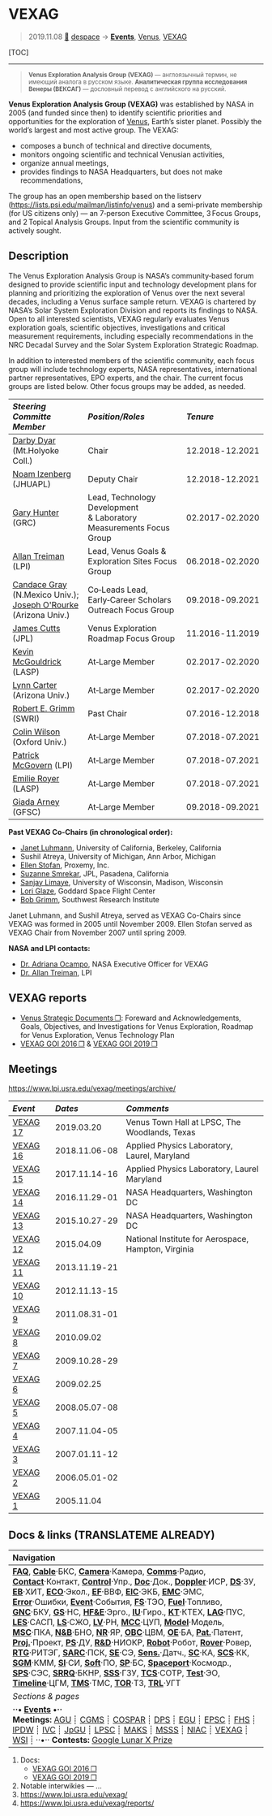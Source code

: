# VEXAG
> 2019.11.08 [🚀](../index/index.md) [despace](index.md) → **[Events](event.md)**, [Venus](venus.md), [VEXAG](vexag.md)

[TOC]

---

> <small>**Venus Exploration Analysis Group (VEXAG)** — англоязычный термин, не имеющий аналога в русском языке. **Аналитическая группа исследования Венеры (ВЕКСАГ)** — дословный перевод с английского на русский.</small>

**Venus Exploration Analysis Group (VEXAG)** was established by NASA in 2005 (and funded since then) to identify scientific priorities and opportunities for the exploration of [Venus](venus.md), Earth’s sister planet. Possibly the world’s largest and most active group. The VEXAG:

   - composes a bunch of technical and directive documents,
   - monitors ongoing scientific and technical Venusian activities,
   - organize annual meetings,
   - provides findings to NASA Headquarters, but does not make recommendations,

The group has an open membership based on the listserv (<https://lists.psi.edu/mailman/listinfo/venus>) and a semi‑private membership (for US citizens only) — an 7‑person Executive Committee, 3 Focus Groups, and 2 Topical Analysis Groups. Input from the scientific community is actively sought.



<p style="page-break-after:always"> </p>

## Description
The Venus Exploration Analysis Group is NASA’s community‑based forum designed to provide scientific input and technology development plans for planning and prioritizing the exploration of Venus over the next several decades, including a Venus surface sample return. VEXAG is chartered by NASA’s Solar System Exploration Division and reports its findings to NASA. Open to all interested scientists, VEXAG regularly evaluates Venus exploration goals, scientific objectives, investigations and critical measurement requirements, including especially recommendations in the NRC Decadal Survey and the Solar System Exploration Strategic Roadmap.

In addition to interested members of the scientific community, each focus group will include technology experts, NASA representatives, international partner representatives, EPO experts, and the chair. The current focus groups are listed below. Other focus groups may be added, as needed.

|*Steering Committe Member*|*Position/Roles*|*Tenure*|
|:--|:--|:--|
|[Darby Dyar](zz_dyar1.md) (Mt.Holyoke Coll.)|Chair|12.2018 ‑ 12.2021|
|[Noam Izenberg](zz_izenberg1.md) (JHUAPL)|Deputy Chair|12.2018 ‑ 12.2021|
|[Gary Hunter](zz_hunter1.md) (GRC)|Lead, Technology Development<br> & Laboratory Measurements Focus Group|02.2017 ‑ 02.2020|
|[Allan Treiman](zz_treiman1.md) (LPI)|Lead, Venus Goals & Exploration Sites Focus Group|06.2018 ‑ 02.2020|
|[Candace Gray](zz_gray1.md) (N.Mexico Univ.);<br> [Joseph O'Rourke](zz_orourke1.md) (Arizona Univ.)|Co‑Leads Lead,<br> Early‑Career Scholars Outreach Focus Group|09.2018 ‑ 09.2021|
|[James Cutts](zz_cutts1.md) (JPL)|Venus Exploration Roadmap Focus Group|11.2016 ‑ 11.2019|
|[Kevin McGouldrick](zz_mcgouldrick1.md) (LASP)|At‑Large Member|02.2017 ‑ 02.2020|
|[Lynn Carter](zz_carter1.md) (Arizona Univ.)|At‑Large Member|02.2017 ‑ 02.2020|
|[Robert E. Grimm](zz_grimm1.md) (SWRI)|Past Chair|07.2016 ‑ 12.2018|
|[Colin Wilson](zz_wilson1.md) (Oxford Univ.)|At‑Large Member|07.2018 ‑ 07.2021|
|[Patrick McGovern](zz_mcgovern1.md) (LPI)|At‑Large Member|07.2018 ‑ 07.2021|
|[Emilie Royer](zz_royer1.md) (LASP)|At‑Large Member|07.2018 ‑ 07.2021|
|[Giada Arney](zz_arney1.md) (GFSC)|At‑Large Member|09.2018 ‑ 09.2021|

**Past VEXAG Co-Chairs (in chronological order):**

   - [Janet Luhmann](zz_luhmann1.md), University of California, Berkeley, California
   - Sushil Atreya, University of Michigan, Ann Arbor, Michigan
   - [Ellen Stofan](zz_stofan1.md), Proxemy, Inc.
   - [Suzanne Smrekar](zz_smrekar1.md), JPL, Pasadena, California
   - [Sanjay Limaye](zz_limaye1.md), University of Wisconsin, Madison, Wisconsin
   - [Lori Glaze](zz_glaze1.md), Goddard Space Flight Center
   - [Bob Grimm](zz_grimm1.md), Southwest Research Institute

Janet Luhmann, and Sushil Atreya, served as VEXAG Co-Chairs since VEXAG was formed in 2005 until November 2009. Ellen Stofan served as VEXAG Chair from November 2007 until spring 2009.

**NASA and LPI contacts:**

   - [Dr. Adriana Ocampo](zz_ocampo1.md), NASA Executive Officer for VEXAG
   - [Dr. Allan Treiman](zz_treiman1.md), LPI



## VEXAG reports
   - [Venus Strategic Documents ❐](f/event/vexag/strategic_docs.pdf): Foreward and Acknowledgements, Goals, Objectives, and Investigations for Venus Exploration, Roadmap for Venus Exploration, Venus Technology Plan
   - [VEXAG GOI 2016 ❐](f/event/vexag/vexag_goi_2016.pdf) & [VEXAG GOI 2019 ❐](f/event/vexag/vexag_goi_2019.pdf)



## Meetings
<https://www.lpi.usra.edu/vexag/meetings/archive/>

<small>

|*Event*|*Dates*|*Comments*|
|:--|:--|:--|
|[VEXAG 17](vexag_2019.md)|2019.03.20|Venus Town Hall at LPSC, The Woodlands, Texas|
|[VEXAG 16](vexag_2018.md)|2018.11.06 ‑ 08|Applied Physics Laboratory, Laurel, Maryland|
|[VEXAG 15](vexag_2017.md)|2017.11.14 ‑ 16|Applied Physics Laboratory, Laurel Maryland|
|[VEXAG 14](vexag_2016.md)|2016.11.29 ‑ 01|NASA Headquarters, Washington DC|
|[VEXAG 13](vexag_2015.md)|2015.10.27 ‑ 29|NASA Headquarters, Washington DC|
|[VEXAG 12](vexag_2014.md)|2015.04.09|National Institute for Aerospace, Hampton, Virginia|
|[VEXAG 11](vexag_2013.md)|2013.11.19 ‑ 21| |
|[VEXAG 10](vexag_2012.md)|2012.11.13 ‑ 15| |
|[VEXAG 9](vexag_2011.md)|2011.08.31 ‑ 01| |
|[VEXAG 8](vexag_2010.md)|2010.09.02| |
|[VEXAG 7](vexag_2009.md)|2009.10.28 ‑ 29| |
|[VEXAG 6](vexag_2008.md)|2009.02.25| |
|[VEXAG 5](vexag_2007.md)|2008.05.07 ‑ 08| |
|[VEXAG 4](vexag_20.md)|2007.11.04 ‑ 05| |
|[VEXAG 3](vexag_20.md)|2007.01.11 ‑ 12| |
|[VEXAG 2](vexag_20.md)|2006.05.01 ‑ 02| |
|[VEXAG 1](vexag_20.md)|2005.11.04| |

</small>



<p style="page-break-after:always"> </p>

## Docs & links (TRANSLATEME ALREADY)
|Navigation|
|:--|
|**[FAQ](faq.md)**, **[Cable](cable.md)**·БКС, **[Camera](cam.md)**·Камера, **[Comms](comms.md)**·Радио, **[Contact](contact.md)**·Контакт, **[Control](control.md)**·Упр., **[Doc](doc.md)**·Док., **[Doppler](doppler.md)**·ИСР, **[DS](ds.md)**·ЗУ, **[EB](eb.md)**·ХИТ, **[ECO](ecology.md)**·Экол., **[EF](ef.md)**·ВВФ, **[ElC](elc.md)**·ЭКБ, **[EMC](emc.md)**·ЭМС, **[Error](error.md)**·Ошибки, **[Event](event.md)**·События, **[FS](fs.md)**·ТЭО, **[Fuel](fuel.md)**·Топливо, **[GNC](gnc.md)**·БКУ, **[GS](scs.md)**·НС, **[HF&E](hfe.md)**·Эрго., **[IU](iu.md)**·Гиро., **[KT](kt.md)**·КТЕХ, **[LAG](lag.md)**·ПУC, **[LES](les.md)**·САСП, **[LS](ls.md)**·СЖО, **[LV](lv.md)**·РН, **[MCC](mcc.md)**·ЦУП, **[Model](model.md)**·Модель, **[MSC](sc.md)**·ПКА, **[N&B](nnb.md)**·БНО, **[NR](nr.md)**·ЯР, **[OBC](obc.md)**·ЦВМ, **[OE](oe.md)**·БА, **[Pat.](патент.md)**·Патент, **[Proj.](project.md)**·Проект, **[PS](ps.md)**·ДУ, **[R&D](rnd.md)**·НИОКР, **[Robot](robotics.md)**·Робот, **[Rover](rover.md)**·Ровер, **[RTG](rtg.md)**·РИТЭГ, **[SARC](sarc.md)**·ПСК, **[SE](se.md)**·СЭ, **[Sens.](sensor.md)**·Датч., **[SC](sc.md)**·КА, **[SCS](scs.md)**·КК, **[SGM](sgm.md)**·КММ, **[SI](si.md)**·СИ, **[Soft](soft.md)**·ПО, **[SP](sp.md)**·БС, **[Spaceport](spaceport.md)**·Космодр., **[SPS](sps.md)**·СЭС, **[SRRQ](srrq.md)**·БКНР, **[SSS](sss.md)**·ГЗУ, **[TCS](tcs.md)**·СОТР, **[Test](test.md)**·ЭО, **[Timeline](timeline.md)**·ЦГМ, **[TMS](tms.md)**·ТМС, **[TOR](tor.md)**·ТЗ, **[TRL](trl.md)**·УГТ|
|*Sections & pages*|
|**··• [Events](event.md) •··**<br> **Meetings:** [AGU](agu.md) ┊ [CGMS](cgms.md) ┊ [COSPAR](cospar.md) ┊ [DPS](dps.md) ┊ [EGU](egu.md) ┊ [EPSC](epsc.md) ┊ [FHS](fhs.md) ┊ [IPDW](ipdw.md) ┊ [IVC](ivc.md) ┊ [JpGU](jpgu.md) ┊ [LPSC](lpsc.md) ┊ [MAKS](maks.md) ┊ [MSSS](msss.md) ┊ [NIAC](niac_program.md) ┊ [VEXAG](vexag.md) ┊ [WSI](wsi.md) ┊ ··•·· **Contests:** [Google Lunar X Prize](google_lunar_x_prize.md)|

   1. Docs:
      - [VEXAG GOI 2016 ❐](f/event/vexag/vexag_goi_2016.pdf)
      - [VEXAG GOI 2019 ❐](f/event/vexag/vexag_goi_2019.pdf)
   1. Notable interwikies — …
   1. <https://www.lpi.usra.edu/vexag/>
   1. <https://www.lpi.usra.edu/vexag/reports/>
